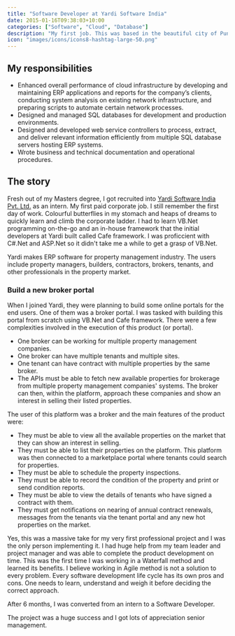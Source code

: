 ```yaml
---
title: "Software Developer at Yardi Software India"
date: 2015-01-16T09:38:03+10:00
categories: ["Software", "Cloud", "Database"]
description: "My first job. This was based in the beautiful city of Pune in western India."
icon: "images/icons/icons8-hashtag-large-50.png"
---
```

## My responsibilities
* Enhanced overall performance of cloud infrastructure by developing and maintaining ERP applications and reports for the company’s clients, conducting system analysis on existing network infrastructure, and preparing scripts to automate certain network processes. 
* Designed and managed SQL databases for development and production environments. 
* Designed and developed web service controllers to process, extract, and deliver relevant information efficiently from multiple SQL database servers hosting ERP systems. 
* Wrote business and technical documentation and operational procedures.

## The story
Fresh out of my Masters degree, I got recruited into [Yardi Software India Pvt. Ltd.](https://www.yardi.com/about-us/) as an intern. My first paid corporate job. I still remember the first day of work. Colourful butterflies in my stomach and heaps of dreams to quickly learn and climb the corporate ladder. I had to learn VB.Net programming on-the-go and an in-house framework that the initial developers at Yardi built called Cafe framework. I was proficcient with C#.Net and ASP.Net so it didn't take me a while to get a grasp of VB.Net. 

Yardi makes ERP software for property management industry. The users include property managers, builders, contractors, brokers, tenants, and other professionals in the property market. 

### Build a new broker portal
When I joined Yardi, they were planning to build some online portals for the end users. One of them was a broker portal. I was tasked with building this portal from scratch using VB.Net and Cafe framework. There were a few complexities involved in the execution of this product (or portal). 
* One broker can be working for multiple property management companies.
* One broker can have multiple tenants and multiple sites.
* One tenant can have contract with multiple properties by the same broker.
* The APIs must be able to fetch new available properties for brokerage from multiple property management companies' systems. The broker can then, within the platform, approach these companies and show an interest in selling their listed properties.

The user of this platform was a broker and the main features of the product were:
* They must be able to view all the available properties on the market that they can show an interest in selling. 
* They must be able to list their properties on the platform. This platform was then connected to a marketplace portal where tenants could search for properties.
* They must be able to schedule the property inspections.
* They must be able to record the condition of the property and print or send condition reports.
* They must be able to view the details of tenants who have signed a contract with them.
* They must get notifications on nearing of annual contract renewals, messages from the tenants via the tenant portal and any new hot properties on the market.

Yes, this was a massive take for my very first professional project and I was the only person implementing it. I had huge help from my team leader and project manager and was able to complete the product development on time. This was the first time I was working in a Waterfall method and learned its benefits. I believe working in Agile method is not a solution to every problem. Every software development life cycle has its own pros and cons. One needs to learn, understand and weigh it before deciding the correct approach.

After 6 months, I was converted from an intern to a Software Developer. 

The project was a huge success and I got lots of appreciation senior management. 